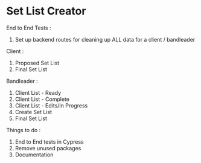 # Set List Creator

End to End Tests : 

1) Set up backend routes for cleaning up ALL data for a client / bandleader

Client : 
1) Proposed Set List
2) Final Set List

Bandleader : 
1) Client List - Ready
2) Client List - Complete
3) Client List - Edits/In Progress
4) Create Set List
5) Final Set List

Things to do :
1) End to End tests in Cypress
2) Remove unused packages
3) Documentation